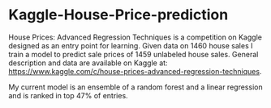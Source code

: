 # Kaggle-House-Price-prediction

House Prices: Advanced Regression Techniques is a competition on Kaggle designed as an entry point for learning. Given data on 1460 house sales I train a model to predict sale prices of 1459 unlabeled house sales. General description and data are available on Kaggle at: 
https://www.kaggle.com/c/house-prices-advanced-regression-techniques. 

My current model is an ensemble of a random forest and a linear regression and is ranked in top 47% of entries.
